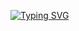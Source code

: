[![Typing SVG](https://readme-typing-svg.herokuapp.com?font=Fira+Code&pause=1000&color=F72FD1&width=435&lines=Hello+World!+Welcome+to+my+GitHub;Ol%C3%A1+Mundo!+Bem-vindo+ao+meu+GitHub)](https://git.io/typing-svg)
<!--
**lauren-ramos/lauren-ramos** is a ✨ _special_ ✨ repository because its `README.md` (this file) appears on your GitHub profile.

Here are some ideas to get you started:

- 🔭 I’m currently working on ...
- 🌱 I’m currently learning ...
- 👯 I’m looking to collaborate on ...
- 🤔 I’m looking for help with ...
- 💬 Ask me about ...
- 📫 How to reach me: ...
- 😄 Pronouns: ...
- ⚡ Fun fact: ...
-->
